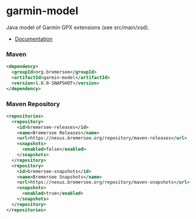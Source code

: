 # garmin-model

Java model of Garmin GPX extensions (see src/main/xsd).

- [Documentation](https://nexus.bremersee.org/repository/maven-sites/garmin-model/index.html)

### Maven

```xml
<dependency>
  <groupId>org.bremersee</groupId>
  <artifactId>garmin-model</artifactId>
  <version>1.0.0-SNAPSHOT</version>
</dependency>
```

### Maven Repository

```xml
<repositories>
  <repository>
    <id>bremersee-releases</id>
    <name>Bremersee Releases</name>
    <url>https://nexus.bremersee.org/repository/maven-releases</url>
    <snapshots>
      <enabled>false</enabled>
    </snapshots>
  </repository>
  <repository>
    <id>bremersee-snapshots</id>
    <name>Bremersee Snapshots</name>
    <url>https://nexus.bremersee.org/repository/maven-snapshots</url>
    <snapshots>
      <enabled>true</enabled>
    </snapshots>
  </repository>
</repositories>
```
